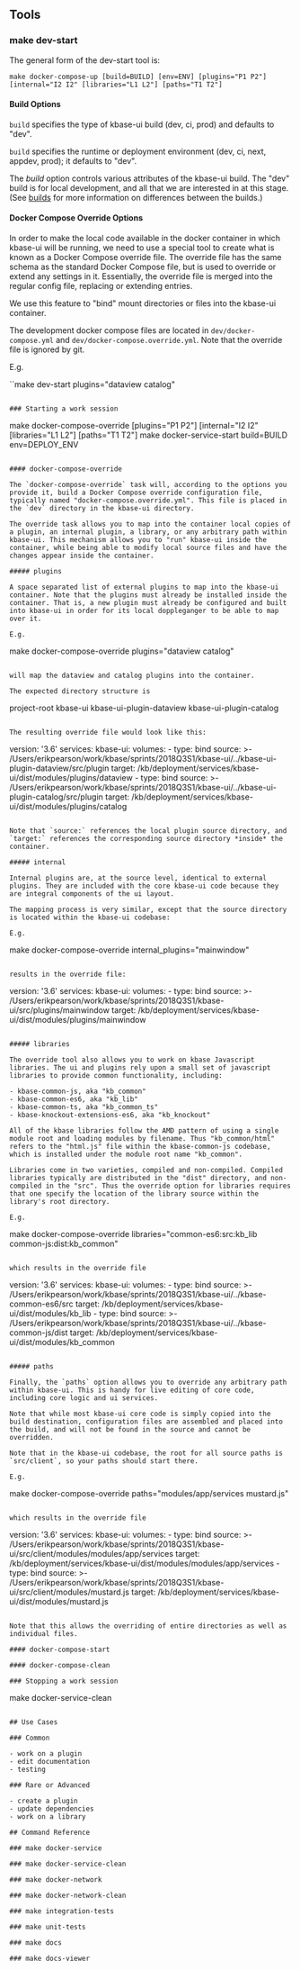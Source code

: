 ## Tools

### make dev-start

The general form of the dev-start tool is:

```
make docker-compose-up [build=BUILD] [env=ENV] [plugins="P1 P2"] [internal="I2 I2" [libraries="L1 L2"] [paths="T1 T2"]
```

#### Build Options

`build` specifies the type of kbase-ui build (dev, ci, prod) and defaults to "dev".

`build` specifies the runtime or deployment environment (dev, ci, next, appdev, prod); it defaults to "dev".

The *build* option controls various attributes of the kbase-ui build. The "dev" build is for local development, and all that we are interested in at this stage. (See [builds](../design/builds.yml) for more information on differences between the builds.)

#### Docker Compose Override Options

In order to make the local code available in the docker container in which kbase-ui will be running, we need to use a special tool to create what is known as a Docker Compose override file. The override file has the same schema as the standard Docker Compose file, but is used to override or extend any settings in it. Essentially, the override file is merged into the regular config file, replacing or extending entries.

We use this feature to "bind" mount directories or files into the kbase-ui container.

The development docker compose files are located in `dev/docker-compose.yml` and `dev/docker-compose.override.yml`. Note that the override file is ignored by git.

E.g. 

``make dev-start plugins="dataview catalog"
```

### Starting a work session

```
make docker-compose-override [plugins="P1 P2"] [internal="I2 I2" [libraries="L1 L2"] [paths="T1 T2"]
make docker-service-start  build=BUILD env=DEPLOY_ENV
```

#### docker-compose-override

The `docker-compose-override` task will, according to the options you provide it, build a Docker Compose override configuration file, typically named "docker-compose.override.yml". This file is placed in the `dev` directory in the kbase-ui directory. 

The override task allows you to map into the container local copies of a plugin, an internal plugin, a library, or any arbitrary path within kbase-ui. This mechanism allows you to "run" kbase-ui inside the container, while being able to modify local source files and have the changes appear inside the container.

##### plugins

A space separated list of external plugins to map into the kbase-ui container. Note that the plugins must already be installed inside the container. That is, a new plugin must already be configured and built into kbase-ui in order for its local doppleganger to be able to map over it.

E.g.

```
make docker-compose-override plugins="dataview catalog"
```

will map the dataview and catalog plugins into the container.

The expected directory structure is

```
project-root
  kbase-ui
  kbase-ui-plugin-dataview
  kbase-ui-plugin-catalog
```

The resulting override file would look like this:

```
version: '3.6'
services:
  kbase-ui:
    volumes:
      - type: bind
        source: >-
          /Users/erikpearson/work/kbase/sprints/2018Q3S1/kbase-ui/../kbase-ui-plugin-dataview/src/plugin
        target: /kb/deployment/services/kbase-ui/dist/modules/plugins/dataview
      - type: bind
        source: >-
          /Users/erikpearson/work/kbase/sprints/2018Q3S1/kbase-ui/../kbase-ui-plugin-catalog/src/plugin
        target: /kb/deployment/services/kbase-ui/dist/modules/plugins/catalog
```

Note that `source:` references the local plugin source directory, and `target:` references the corresponding source directory *inside* the container.

##### internal

Internal plugins are, at the source level, identical to external plugins. They are included with the core kbase-ui code because they are integral components of the ui layout.

The mapping process is very similar, except that the source directory is located within the kbase-ui codebase:

E.g.

```
make docker-compose-override internal_plugins="mainwindow"
``` 

results in the override file:

```
version: '3.6'
services:
  kbase-ui:
    volumes:
      - type: bind
        source: >-
          /Users/erikpearson/work/kbase/sprints/2018Q3S1/kbase-ui/src/plugins/mainwindow
        target: /kb/deployment/services/kbase-ui/dist/modules/plugins/mainwindow

```

##### libraries

The override tool also allows you to work on kbase Javascript libraries. The ui and plugins rely upon a small set of javascript libraries to provide common functionality, including:

- kbase-common-js, aka "kb_common"
- kbase-common-es6, aka "kb_lib"
- kbase-common-ts, aka "kb_common_ts"
- kbase-knockout-extensions-es6, aka "kb_knockout"

All of the kbase libraries follow the AMD pattern of using a single module root and loading modules by filename. Thus "kb_common/html" refers to the "html.js" file within the kbase-common-js codebase, which is installed under the module root name "kb_common".

Libraries come in two varieties, compiled and non-compiled. Compiled libraries typically are distributed in the "dist" directory, and non-compiled in the "src". Thus the override option for libraries requires that one specify the location of the library source within the library's root directory.

E.g.

```
make docker-compose-override libraries="common-es6:src:kb_lib common-js:dist:kb_common"
```

which results in the override file 

```
version: '3.6'
services:
  kbase-ui:
    volumes:
      - type: bind
        source: >-
          /Users/erikpearson/work/kbase/sprints/2018Q3S1/kbase-ui/../kbase-common-es6/src
        target: /kb/deployment/services/kbase-ui/dist/modules/kb_lib
      - type: bind
        source: >-
          /Users/erikpearson/work/kbase/sprints/2018Q3S1/kbase-ui/../kbase-common-js/dist
        target: /kb/deployment/services/kbase-ui/dist/modules/kb_common
```

##### paths

Finally, the `paths` option allows you to override any arbitrary path within kbase-ui. This is handy for live editing of core code, including core logic and ui services.

Note that while most kbase-ui core code is simply copied into the build destination, configuration files are assembled and placed into the build, and will not be found in the source and cannot be overridden.

Note that in the kbase-ui codebase, the root for all source paths is `src/client`, so your paths should start there.

E.g.

```
make docker-compose-override paths="modules/app/services mustard.js"
```

which results in the override file

```
version: '3.6'
services:
  kbase-ui:
    volumes:
      - type: bind
        source: >-
          /Users/erikpearson/work/kbase/sprints/2018Q3S1/kbase-ui/src/client/modules/modules/app/services
        target: /kb/deployment/services/kbase-ui/dist/modules/modules/app/services
      - type: bind
        source: >-
          /Users/erikpearson/work/kbase/sprints/2018Q3S1/kbase-ui/src/client/modules/mustard.js
        target: /kb/deployment/services/kbase-ui/dist/modules/mustard.js
```

Note that this allows the overriding of entire directories as well as individual files.

#### docker-compose-start

#### docker-compose-clean

### Stopping a work session

```
make docker-service-clean
```

## Use Cases

### Common

- work on a plugin
- edit documentation
- testing

### Rare or Advanced

- create a plugin
- update dependencies
- work on a library

## Command Reference

### make docker-service

### make docker-service-clean

### make docker-network

### make docker-network-clean

### make integration-tests

### make unit-tests

### make docs

### make docs-viewer
